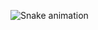 ![Snake animation](https://github.com/USERNAME/USERNAME/blob/output/github-contribution-grid-snake.svg)
